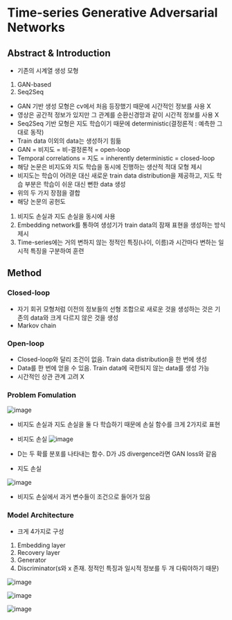 # Time-series Generative Adversarial Networks

## Abstract & Introduction

- 기존의 시계열 생성 모형
1. GAN-based
2. Seq2Seq

- GAN 기반 생성 모형은 cv에서 처음 등장했기 때문에 시간적인 정보를 사용 X
- 영상은 공간적 정보가 있지만 그 관계를 순환신경망과 같이 시간적 정보를 사용 X
- Seq2Seq 기반 모형은 지도 학습이기 때문에 deterministic(결정론적 : 예측한 그대로 동작)
- Train data 이외의 data는 생성하기 힘듦
- GAN = 비지도 = 비-결정론적 = open-loop
- Temporal correlations = 지도 = inherently deterministic = closed-loop
- 해당 논문은 비지도와 지도 학습을 동시에 진행하는 생산적 적대 모형 제시
- 비지도는 학습이 어려운 대신 새로운 train data distribution을 제공하고, 지도 학습 부분은 학습이 쉬운 대신 뻔한 data 생성
- 위의 두 가지 장점을 결합
- 해당 논문의 공헌도
1. 비지도 손실과 지도 손실을 동시에 사용
2. Embedding network를 통하여 생성기가 train data의 잠재 표현을 생성하는 방식 제시
3. Time-series에는 거의 변하지 않는 정적인 특징(나이, 이름)과 시간마다 변하는 일시적 특징을 구분하여 훈련

## Method

### Closed-loop
- 자기 회귀 모형처럼 이전의 정보들의 선형 조합으로 새로운 것을 생성하는 것은 기존의 data와 크게 다르지 않은 것을 생성
- Markov chain

### Open-loop
- Closed-loop와 달리 조건이 없음. Train data distribution을 한 번에 생성
- Data를 한 번에 얻을 수 있음. Train data에 국한되지 않는 data를 생성 가능
- 시간적인 상관 관계 고려 X

### Problem Fomulation

![image](https://github.com/as9786/ML-DLPratice/assets/80622859/e9522c76-ca0f-4289-a599-5316188edb0c)

- 비지도 손실과 지도 손실을 둘 다 학습하기 때문에 손실 함수를 크게 2가지로 표현
- 비지도 손실
![image](https://github.com/as9786/ML-DLPratice/assets/80622859/1853caba-b7f0-4271-9b96-30ace9e00c3d)

- D는 두 확률 분포를 나타내는 함수. D가 JS divergence라면 GAN loss와 같음
- 지도 손실

![image](https://github.com/as9786/ML-DLPratice/assets/80622859/6220e3ad-799b-44c4-9286-5de9069f8a9f)

- 비지도 손실에서 과거 변수들이 조건으로 들어가 있음

### Model Architecture
- 크게 4가지로 구성
1. Embedding layer
2. Recovery layer
3. Generator
4. Discriminator(s와 x 존재. 정적인 특징과 일시적 정보를 두 개 다뤄야하기 때문)

![image](https://github.com/as9786/ML-DLPratice/assets/80622859/ad155385-0aa0-421a-b381-d8ee24494c72)

![image](https://github.com/as9786/ML-DLPratice/assets/80622859/ffb9038a-47ce-45b2-8dd1-5a89c0679418)

![image](https://github.com/as9786/ML-DLPratice/assets/80622859/06793cb2-dd55-47c1-bd41-4deeaf3958cc)

